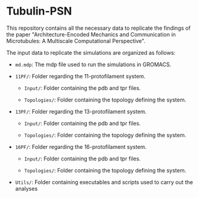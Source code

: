 # Tubulin-PSN
This repository contains all the necessary data to replicate the findings of the paper "Architecture-Encoded Mechanics and Communication in
Microtubules: A Multiscale Computational Perspective".

The input data to replicate the simulations are organized as follows:
- `md.mdp`: The mdp file used to run the simulations in GROMACS.

- `11PF/`: Folder regarding the 11-protofilament system.

  - `Input/`: Folder containing the pdb and tpr files.

  - `Topologies/`: Folder containing the topology defining the system.

- `13PF/`: Folder regarding the 13-protofilament system.

  - `Input/`: Folder containing the pdb and tpr files.

  - `Topologies/`: Folder containing the topology defining the system.

- `16PF/`: Folder regarding the 16-protofilament system.

  - `Input/`: Folder containing the pdb and tpr files.

  - `Topologies/`: Folder containing the topology defining the system.

- `Utils/`: Folder containing executables and scripts used to carry out the analyses
